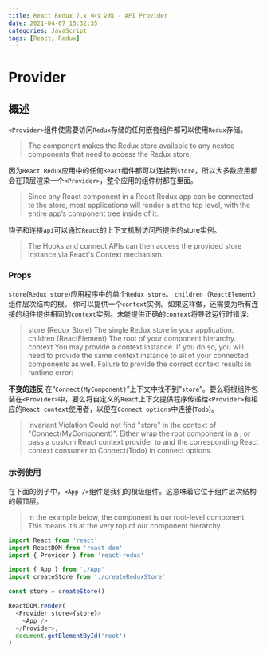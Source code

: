 ```yaml
---
title: React Redux 7.x 中文文档 - API Provider
date: 2021-04-07 15:32:35
categories: JavaScript
tags: [React, Redux]
---
```


# Provider

## 概述

`<Provider>`组件使需要访问`Redux`存储的任何嵌套组件都可以使用`Redux`存储。
> The <Provider> component makes the Redux store available to any nested components that need to access the Redux store.

因为`React Redux`应用中的任何`React`组件都可以连接到`store`，所以大多数应用都会在顶层渲染一个`<Provider>`，整个应用的组件树都在里面。
> Since any React component in a React Redux app can be connected to the store, most applications will render a <Provider> at the top level, with the entire app’s component tree inside of it.

钩子和连接`api`可以通过`React`的上下文机制访问所提供的store实例。
> The Hooks and connect APIs can then access the provided store instance via React's Context mechanism.

### Props

`store`(`Redux store`)应用程序中的单个`Redux store`。
`children`（`ReactElement`）组件层次结构的根。
你可以提供一个`context`实例。如果这样做，还需要为所有连接的组件提供相同的`context`实例。未能提供正确的`context`将导致运行时错误:
> store (Redux Store) The single Redux store in your application.
> children (ReactElement) The root of your component hierarchy.
> context You may provide a context instance. If you do so, you will need to provide the same context instance to all of your connected components as well. Failure to provide the correct context results in runtime error:

**不变的违反**
在“`Connect(MyComponent)`”上下文中找不到“`store`”。要么将根组件包装在`<Provider>`中，要么将自定义的`React`上下文提供程序传递给`<Provider>`和相应的`React context`使用者，以便在`Connect options`中连接(`Todo`)。
> Invariant Violation
> Could not find "store" in the context of "Connect(MyComponent)". Either wrap the root component in a <Provider>, or pass a custom React context provider to <Provider> and the corresponding React context consumer to Connect(Todo) in connect options.

### 示例使用

在下面的例子中，`<App />`组件是我们的根级组件。这意味着它位于组件层次结构的最顶层。
> In the example below, the <App /> component is our root-level component. This means it’s at the very top of our component hierarchy.

```js
import React from 'react'
import ReactDOM from 'react-dom'
import { Provider } from 'react-redux'

import { App } from './App'
import createStore from './createReduxStore'

const store = createStore()

ReactDOM.render(
  <Provider store={store}>
    <App />
  </Provider>,
  document.getElementById('root')
)
```

